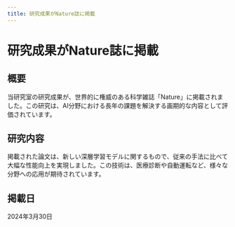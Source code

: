 ```yaml
---
title: 研究成果がNature誌に掲載
---
```


# 研究成果がNature誌に掲載

## 概要

当研究室の研究成果が、世界的に権威のある科学雑誌「Nature」に掲載されました。この研究は、AI分野における長年の課題を解決する画期的な内容として評価されています。

## 研究内容

掲載された論文は、新しい深層学習モデルに関するもので、従来の手法に比べて大幅な性能向上を実現しました。この技術は、医療診断や自動運転など、様々な分野への応用が期待されています。

## 掲載日

2024年3月30日
